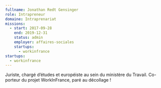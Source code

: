 ```yaml
---
fullname: Jonathan Redt Gensinger
role: Intrapreneur
domaine: Intraprenariat
missions:
  - start: 2017-09-28
    end: 2019-12-31
    status: admin
    employer: affaires-sociales
    startups:
      - workinfrance
startups:
  - workinfrance
---
```

Juriste, chargé d’études et européiste au sein du ministère du Travail. Co-porteur du projet WorkInFrance, paré au décollage !